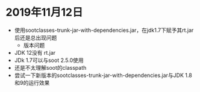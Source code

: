 # 2019年11月12日
- 使用sootclasses-trunk-jar-with-dependencies.jar，在jdk1.7下赋予其rt.jar后还是总出现问题
  - 版本问题
- JDK 12没有 rt.jar
- JDk 1.7可以与soot 2.5.0使用
- 还是不太理解soot的classpath
- 尝试一下新版本的sootclasses-trunk-jar-with-dependencies.jar与JDK 1.8和9的运行效果
